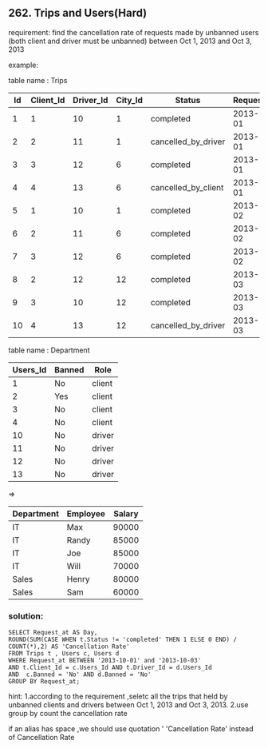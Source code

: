 ## 262. Trips and Users(Hard)

requirement:  find the cancellation rate of requests made by unbanned users (both client and driver must be unbanned) between Oct 1, 2013 and Oct 3, 2013

example:

table name : Trips

| Id | Client_Id | Driver_Id | City_Id |        Status      |Request_at|
|----|-----------|-----------|---------|--------------------|----------|
| 1  |     1     |    10     |    1    |     completed      |2013-10-01|
| 2  |     2     |    11     |    1    | cancelled_by_driver|2013-10-01|
| 3  |     3     |    12     |    6    |     completed      |2013-10-01|
| 4  |     4     |    13     |    6    | cancelled_by_client|2013-10-01|
| 5  |     1     |    10     |    1    |     completed      |2013-10-02|
| 6  |     2     |    11     |    6    |     completed      |2013-10-02|
| 7  |     3     |    12     |    6    |     completed      |2013-10-02|
| 8  |     2     |    12     |    12   |     completed      |2013-10-03|
| 9  |     3     |    10     |    12   |     completed      |2013-10-03| 
| 10 |     4     |    13     |    12   | cancelled_by_driver|2013-10-03|


table name : Department

| Users_Id | Banned |  Role  |
|----------|--------|--------|
|    1     |   No   | client |
|    2     |   Yes  | client |
|    3     |   No   | client |
|    4     |   No   | client |
|    10    |   No   | driver |
|    11    |   No   | driver |
|    12    |   No   | driver |
|    13    |   No   | driver |

=>

| Department | Employee | Salary |
|------------|----------|--------|
| IT         | Max      | 90000  |
| IT         | Randy    | 85000  |
| IT         | Joe      | 85000  |
| IT         | Will     | 70000  |
| Sales      | Henry    | 80000  |
| Sales      | Sam      | 60000  |



### solution:

```
SELECT Request_at AS Day, 
ROUND(SUM(CASE WHEN t.Status != 'completed' THEN 1 ELSE 0 END) / COUNT(*),2) AS 'Cancellation Rate'
FROM Trips t , Users c, Users d
WHERE Request_at BETWEEN '2013-10-01' and '2013-10-03' 
AND t.Client_Id = c.Users_Id AND t.Driver_Id = d.Users_Id
AND  c.Banned = 'No' AND d.Banned = 'No'
GROUP BY Request_at;
```


hint:
1.according to the requirement ,seletc all the trips that held by unbanned clients and drivers between Oct 1, 2013 and Oct 3, 2013.
2.use group by count the cancellation rate

if an alias has space ,we should use quotation '
'Cancellation Rate' instead of Cancellation Rate
